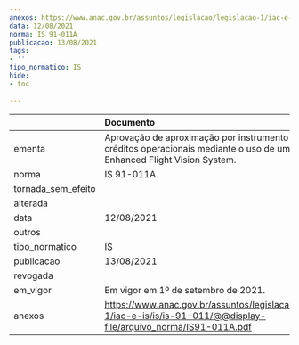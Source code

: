 ```yaml
---
anexos: https://www.anac.gov.br/assuntos/legislacao/legislacao-1/iac-e-is/is/is-91-011/@@display-file/arquivo_norma/IS91-011A.pdf
data: 12/08/2021
norma: IS 91-011A
publicacao: 13/08/2021
tags:
- ''
tipo_normatico: IS
hide: 
- toc 
 
---
```


|                    | Documento                                                                                                                            |
|:-------------------|:-------------------------------------------------------------------------------------------------------------------------------------|
| ementa             | Aprovação de aproximação por instrumento utilizando créditos operacionais mediante o uso de um EFVS - Enhanced Flight Vision System. |
| norma              | IS 91-011A                                                                                                                           |
| tornada_sem_efeito |                                                                                                                                      |
| alterada           |                                                                                                                                      |
| data               | 12/08/2021                                                                                                                           |
| outros             |                                                                                                                                      |
| tipo_normatico     | IS                                                                                                                                   |
| publicacao         | 13/08/2021                                                                                                                           |
| revogada           |                                                                                                                                      |
| em_vigor           | Em vigor em 1º de setembro de 2021.                                                                                                  |
| anexos             | https://www.anac.gov.br/assuntos/legislacao/legislacao-1/iac-e-is/is/is-91-011/@@display-file/arquivo_norma/IS91-011A.pdf            |